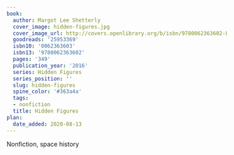 ```yaml
---
book:
  author: Margot Lee Shetterly
  cover_image: hidden-figures.jpg
  cover_image_url: http://covers.openlibrary.org/b/isbn/9780062363602-L.jpg
  goodreads: '25953369'
  isbn10: '0062363603'
  isbn13: '9780062363602'
  pages: '349'
  publication_year: '2016'
  series: Hidden Figures
  series_position: ''
  slug: hidden-figures
  spine_color: '#363a4a'
  tags:
  - nonfiction
  title: Hidden Figures
plan:
  date_added: 2020-08-13
---
```


Nonfiction, space history
